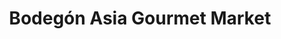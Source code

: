 ---
title: "Bodegón Asia Gourmet Market"
url: /caracas/bodegon-asia-gourmet-market/
shop: Lebensmittel
---